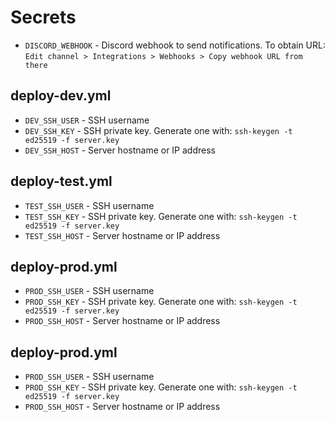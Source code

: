 # Secrets

- `DISCORD_WEBHOOK` - Discord webhook to send notifications. To obtain URL: `Edit channel > Integrations > Webhooks > Copy webhook URL from there`

## deploy-dev.yml

- `DEV_SSH_USER` - SSH username
- `DEV_SSH_KEY` - SSH private key. Generate one with: `ssh-keygen -t ed25519 -f server.key`
- `DEV_SSH_HOST` - Server hostname or IP address

## deploy-test.yml

- `TEST_SSH_USER` - SSH username
- `TEST_SSH_KEY` - SSH private key. Generate one with: `ssh-keygen -t ed25519 -f server.key`
- `TEST_SSH_HOST` - Server hostname or IP address

## deploy-prod.yml

- `PROD_SSH_USER` - SSH username
- `PROD_SSH_KEY` - SSH private key. Generate one with: `ssh-keygen -t ed25519 -f server.key`
- `PROD_SSH_HOST` - Server hostname or IP address


## deploy-prod.yml

- `PROD_SSH_USER` - SSH username
- `PROD_SSH_KEY` - SSH private key. Generate one with: `ssh-keygen -t ed25519 -f server.key`
- `PROD_SSH_HOST` - Server hostname or IP address
